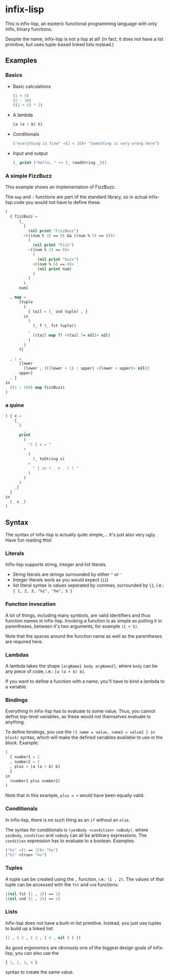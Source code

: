 # infix-lisp

This is infix-lisp, an esoteric functional programming language with only infix, binary functions.

Despite the name, infix-lisp is not a lisp at all!
(in fact, it does not have a list primitive, but uses tuple-based linked lists instead.)

## Examples

### Basics

- Basic calculations
  ```lisp
  (1 + 5)
  (5 - 10)
  ((1 + 5) * 2)
  ```
- A lambda
  ```lisp
  [a (a + b) b]
  ```
- Conditionals
  ```lisp
  ("everything is fine" <(1 < 10)> "Something is very wrong here")
  ```
- Input and output
  ```lisp
  (_ print ("Hello, " ++ (_ readString _)))
  ```

### A simple FizzBuzz

This example shows an implementation of FizzBuzz.

The `map` and `:` functions are part of the standard library, so in actual infix-lisp code you would not have to define these.

```lisp
(
  { fizzBuzz =
      [_
        (
          (nil print "FizzBuzz")
        <(((num % 3) == 0) && ((num % 5) == 0))>
          (
            (nil print "Fizz")
          <((num % 3) == 0)>
            (
              (nil print "buzz")
            <((num % 5) == 0)>
              (nil print num)
            )
          )
        )
      num]

  , map =
      [tuple
        (
          { tail = (_ snd tuple) , }
        in
          (
            (_ f (_ fst tuple))
          ,
            ((tail map f) <(tail != nil)> nil)
          )
        )
      f]

  , : =
      [lower
        (lower , (((lower + 1) : upper) <(lower < upper)> nil))
      upper]
  , }
in
  ((1 : 100) map fizzBuzz)
)
```


### a quine
```lisp
( { x = 
    [_ 
      ( 
        _
      print 
        ( 
          "( { x = " 
        + 
          ( 
            (_ toString x) 
          + 
            " } in ( _ x _ ) ) "
          ) 
        )
      )
    _] 
  } 
in 
  (_ x _)
)

```

## Syntax

The syntax of infix-lisp is actually quite simple,... it's just also very ugly.
Have fun reading this!

### Literals

Infix-lisp supports string, integer and list literals.

- String literals are strings surrounded by either `"` or `'`
- Integer literals work as you would expect (`12`)
- list literal syntax is values seperated by commas, surrounded by `{}`, i.e.: `{ 1, 2, 3, "hi", "ho", 5 }`

### Function invocation

A lot of things, including many symbols, are valid identifiers and thus function names in infix-lisp.
Invoking a function is as simple as putting it in parentheses, between it's two arguments, for example `(1 + 5)`.

Note that the spaces around the function name as well as the parentheses are required here.

### Lambdas

A lambda takes the shape `[argName1 body argName2]`, where `body` can be any piece of code, i.e.: `[a (a + b) b]`.

If you want to define a function with a name, you'll have to bind a lambda to a variable.

### Bindings

Everything in infix-lisp has to evaluate to some value. Thus, you cannot define top-level variables, as these would not themselves evaluate to anything.

To define bindings, you use the `({ name = value, name2 = value2 } in block)` syntax, which will make the defined variables available to use in the block.
Example:

```lisp
(
  { number1 = 1
  , number2 = 2
  , plus = [a (a + b) b]
  }
in
  (number1 plus number2)
)
```

Note that in this example, `plus = +` would have been equally valid.

### Conditionals

In infix-lisp, there is no such thing as an `if` without an `else`.

The syntax for conditionals is `(yesBody <condition> noBody)`, where `yesBody`, `condition` and `noBody` can all be arbitrary expressions.
The `condition` expression has to evaluate to a boolean.
Examples:

```lisp
("hi" <(1 == 12)> "ho")
("hi" <true> "ho")
```

### Tuples

A tuple can be created using the `,` function, i.e.: `(1 , 2)`.
The values of that tuple can be accessed with the `fst` and `snd` functions:

```lisp
((nil fst (1 , 2)) == 1)
((nil snd (1 , 2)) == 2)
```

### Lists

Infix-lisp does not have a built-in list primitive. Instead, you just use tuples to build up a linked list:

```lisp
(1 , ( 2 , ( 3 , ( 4 , nil ) ) ))
```

As good ergonomics are obviously one of the biggest design goals of infix-lisp,
you can also use the

```lisp
{ 1, 2, 3, 4 }
```

syntax to create the same value.
